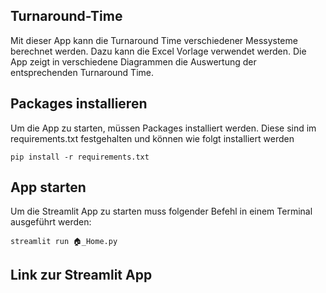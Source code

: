 ## Turnaround-Time

Mit dieser App kann die Turnaround Time verschiedener Messysteme berechnet werden. Dazu kann die Excel Vorlage verwendet werden. Die App zeigt in verschiedene Diagrammen die Auswertung der entsprechenden Turnaround Time.  

## Packages installieren

Um die App zu starten, müssen Packages installiert werden. Diese sind im requirements.txt festgehalten und können wie folgt installiert werden

```
pip install -r requirements.txt
```

## App starten
Um die Streamlit App zu starten muss folgender Befehl in einem Terminal ausgeführt werden:
```
streamlit run 🏠_Home.py
```

## Link zur Streamlit App 


